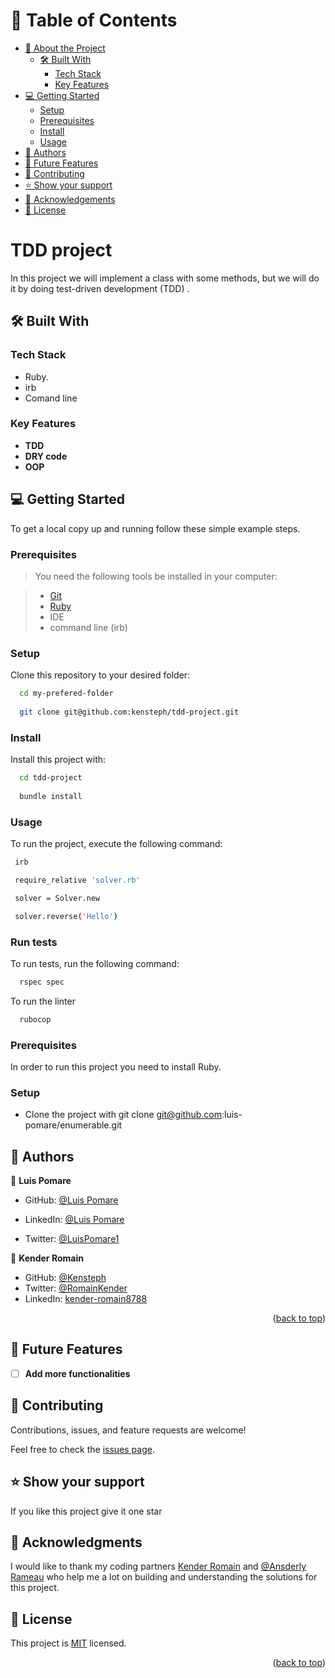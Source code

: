 <a name="readme-top"></a>
<!-- TABLE OF CONTENTS -->
# 📗 Table of Contents

- [📖 About the Project](#about-project)
  - [🛠 Built With](#built-with)
    - [Tech Stack](#tech-stack)
    - [Key Features](#key-features)
- [💻 Getting Started](#getting-started)
  - [Setup](#setup)
  - [Prerequisites](#prerequisites)
  - [Install](#install)
  - [Usage](#usage)
- [👥 Authors](#authors)
- [🔭 Future Features](#future-features)
- [🤝 Contributing](#contributing)
- [⭐️ Show your support](#support)
- [🙏 Acknowledgements](#acknowledgements)
- [📝 License](#license)

<!-- PROJECT DESCRIPTION -->
# TDD project

In this project we will implement a class with some methods, but we will do it by doing test-driven development (TDD)
.
## 🛠 Built With <a name="built-with"></a>

### Tech Stack <a name="tech-stack"></a>

- Ruby.
- irb
- Comand line

### Key Features <a name="key-features"></a>

- **TDD**
- **DRY code**
- **OOP**



## 💻 Getting Started <a name="getting-started"></a>

To get a local copy up and running follow these simple example steps.

### Prerequisites

> You need the following tools be installed in your computer:

> - [Git](https://www.linode.com/docs/guides/how-to-install-git-on-linux-mac-and-windows/)
> - [Ruby](https://github.com/microverseinc/curriculum-ruby/blob/main/simple-ruby/articles/ruby_installation_instructions.md)
> - IDE
> - command line (irb)

### Setup

Clone this repository to your desired folder:

```sh
  cd my-prefered-folder
  
  git clone git@github.com:kensteph/tdd-project.git

```

### Install

Install this project with:

```sh
  cd tdd-project
  
  bundle install
```

### Usage

To run the project, execute the following command:

```sh
 irb
```
```sh
 require_relative 'solver.rb'
```
```sh
 solver = Solver.new
```
```sh
 solver.reverse('Hello')
```

### Run tests

To run tests, run the following command:

```sh
  rspec spec
```

To run the linter

```sh
  rubocop
```

### Prerequisites

In order to run this project you need to install Ruby.

### Setup
- Clone the project with git clone git@github.com:luis-pomare/enumerable.git

## 👥 Authors <a name="authors"></a>

👤 **Luis Pomare**

- GitHub: [@Luis Pomare](https://github.com/luis-pomare)

- LinkedIn: [@Luis Pomare](https://www.linkedin.com/in/luis-pomare-388116225/)

- Twitter: [@LuisPomare1](https://twitter.com/LuisPomare1)

👤 **Kender Romain**

- GitHub: [@Kensteph](https://github.com/kensteph)
- Twitter: [@RomainKender](https://twitter.com/RomainKender)
- LinkedIn: [kender-romain8788](https://www.linkedin.com/in/kender-romain8788/)

<p align="right">(<a href="#readme-top">back to top</a>)</p>

## 🔭 Future Features <a name="future-features"></a>

- [ ] **Add more functionalities**


## 🤝 Contributing <a name="contributing"></a>

Contributions, issues, and feature requests are welcome!

Feel free to check the [issues page](https://github.com/luis-pomare/enumerable/issues).

## ⭐️ Show your support <a name="support"></a>

If you like this project give it one star


## 🙏 Acknowledgments <a name="acknowledgements"></a>

I would like to thank my coding partners [Kender Romain](https://github.com/kensteph) and [@Ansderly Rameau](https://github.com/hansderly) who help me a lot on building and understanding the solutions for this project.

## 📝 License <a name="license"></a>

This project is [MIT](./LICENSE) licensed.

<p align="right">(<a href="#readme-top">back to top</a>)</p>